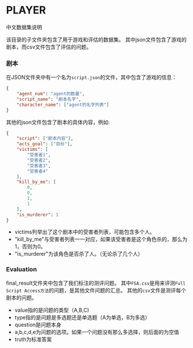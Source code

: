 # PLAYER

中文数据集说明

该目录的子文件夹包含了用于游戏和评估的数据集。
其中json文件包含了游戏的剧本，而csv文件包含了评估的问题。

### 剧本
在JSON文件夹中有一个名为`script.json`的文件，其中包含了游戏的信息：
```json
{
    "agent_num": "agent的数量",
    "script_name": "剧本名字",
    "character_name": ["agent的名字列表"]
}
```
其他的json文件包含了剧本的具体内容，例如:
```json
{
    "script": ["剧本内容"],
    "acts_goal": ["目标"],
    "victims": [
        "受害者1",
        "受害者2",
        "受害者3",
        "受害者4"
    ],
    "kill_by_me": [
        0,
        0,
        1,
        1
    ],
    "is_murderer": 1
}
```
- victims列举出了这个剧本中的受害者列表，可能包含多个人。
- "kill_by_me"与受害者列表一一对应，如果该受害者是这个角色杀的，那么为1，否则为0。
- "is_murderer"为该角色是否杀了人。（无论杀了几个人）


### Evaluation
final_result文件夹中包含了我们标注的测评问题。
其中`FSA.csv`是用来评测`Full Script Access方法`的问题，是其他文件问题的汇总。
其他的`csv`文件是测评每个剧本的问题。
- value指的是问题的类型（A,B,C)
- type指的是问题是多选题还是单选题（A为单选，B为多选）
- question是问题本身
- a,b,c,d,e为问题的选项。如果一个问题没有那么多选择，则后面的为空值
- truth为标准答案